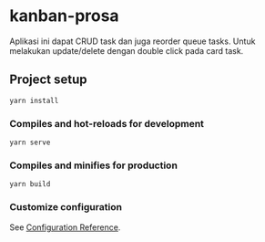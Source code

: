 # kanban-prosa
Aplikasi ini dapat CRUD task dan juga reorder queue tasks. 
Untuk melakukan update/delete dengan double click pada card task. 

## Project setup
```
yarn install
```

### Compiles and hot-reloads for development
```
yarn serve
```

### Compiles and minifies for production
```
yarn build
```

### Customize configuration
See [Configuration Reference](https://cli.vuejs.org/config/).
